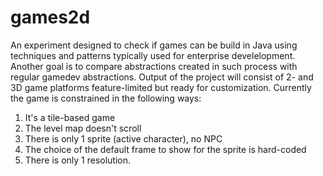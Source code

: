 # games2d
An experiment designed to check if games can be build in Java using techniques and patterns typically used for enterprise develelopment. Another goal is to compare abstractions created in such process with regular gamedev abstractions. Output of the project will consist of 2- and 3D game platforms feature-limited but ready for customization.
Currently the game is constrained in the following ways:
1. It's a tile-based game
2. The level map doesn't scroll
3. There is only 1 sprite (active character), no NPC
4. The choice of the default frame to show for the sprite is hard-coded
5. There is only 1 resolution.
